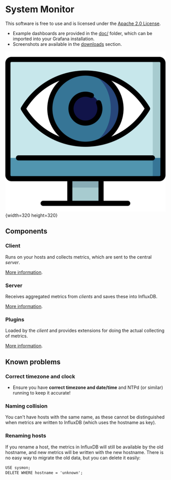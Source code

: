 # System Monitor

This software is free to use and is licensed under the [Apache 2.0 License](LICENSE).

- Example dashboards are provided in the [doc/](doc) folder, which can be imported into your Grafana installation.
- Screenshots are available in the [downloads](https://bitbucket.org/mnellemann/sysmon/downloads/) section.

![Sysmon Icon](doc/monitoring-eye-svgrepo-com.svg){width=320 height=320}

## Components 

### Client

Runs on your hosts and collects metrics, which are sent to the central *server*.

[More information](client/README.md).

### Server

Receives aggregated metrics from *clients* and saves these into InfluxDB.

[More information](server/README.md).

### Plugins

Loaded by the *client* and provides extensions for doing the actual collecting of metrics.

[More information](plugins/README.md).


## Known problems

### Correct timezone and clock

- Ensure you have **correct timezone and date/time** and NTPd (or similar) running to keep it accurate!

### Naming collision

You can't have hosts with the same name, as these cannot be distinguished when metrics are
written to InfluxDB (which uses the hostname as key).

### Renaming hosts

If you rename a host, the metrics in InfluxDB will still be available by the old hostname, and new metrics will be written with the new hostname. There is no easy way to migrate the old data, but you can delete it easily:

```text
USE sysmon;
DELETE WHERE hostname = 'unknown';
```